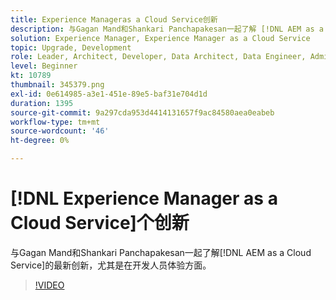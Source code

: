 ```yaml
---
title: Experience Manageras a Cloud Service创新
description: 与Gagan Mand和Shankari Panchapakesan一起了解 [!DNL AEM as a Cloud Service]的最新创新，尤其是在开发人员体验方面。
solution: Experience Manager, Experience Manager as a Cloud Service
topic: Upgrade, Development
role: Leader, Architect, Developer, Data Architect, Data Engineer, Admin, User
level: Beginner
kt: 10789
thumbnail: 345379.png
exl-id: 0e614985-a3e1-451e-89e5-baf31e704d1d
duration: 1395
source-git-commit: 9a297cda953d4414131657f9ac84580aea0eabeb
workflow-type: tm+mt
source-wordcount: '46'
ht-degree: 0%

---
```


# [!DNL Experience Manager as a Cloud Service]个创新

与Gagan Mand和Shankari Panchapakesan一起了解[!DNL AEM as a Cloud Service]的最新创新，尤其是在开发人员体验方面。

>[!VIDEO](https://video.tv.adobe.com/v/345379/?quality=12&learn=on)
